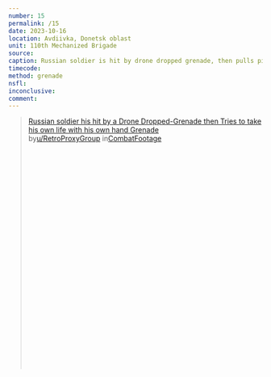 ```yaml
---
number: 15
permalink: /15
date: 2023-10-16
location: Avdiivka, Donetsk oblast
unit: 110th Mechanized Brigade
source: 
caption: Russian soldier is hit by drone dropped grenade, then pulls pin on his own
timecode:
method: grenade
nsfl:
inconclusive:
comment:
---
```

<blockquote class="reddit-embed-bq" style="height:500px" data-embed-height="566"><a href="https://www.reddit.com/r/CombatFootage/comments/1793h3q/russian_soldier_his_hit_by_a_drone_droppedgrenade/">Russian soldier his hit by a Drone Dropped-Grenade then Tries to take his own life with his own hand Grenade</a><br> by<a href="https://www.reddit.com/user/RetroProxyGroup/">u/RetroProxyGroup</a> in<a href="https://www.reddit.com/r/CombatFootage/">CombatFootage</a></blockquote><script async="" src="https://embed.reddit.com/widgets.js" charset="UTF-8"></script>